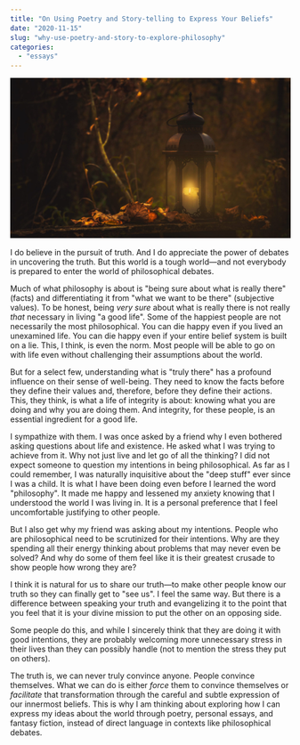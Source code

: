 ```yaml
---
title: "On Using Poetry and Story-telling to Express Your Beliefs"
date: "2020-11-15"
slug: "why-use-poetry-and-story-to-explore-philosophy"
categories:
  - "essays"
---
```


![Lamp](images/lamp.jpg)

I do believe in the pursuit of truth. And I do appreciate the power of debates in uncovering the truth. But this world is a tough world—and not everybody is prepared to enter the world of philosophical debates.

Much of what philosophy is about is "being sure about what is really there" (facts) and differentiating it from "what we want to be there" (subjective values). To be honest, being _very sure_ about what is really there is not really _that_ necessary in living "a good life". Some of the happiest people are not necessarily the most philosophical. You can die happy even if you lived an unexamined life. You can die happy even if your entire belief system is built on a lie. This, I think, is even the norm. Most people will be able to go on with life even without challenging their assumptions about the world.

But for a select few, understanding what is "truly there" has a profound influence on their sense of well-being. They need to know the facts before they define their values and, therefore, before they define their actions. This, they think, is what a life of integrity is about: knowing what you are doing and why you are doing them. And integrity, for these people, is an essential ingredient for a good life.

I sympathize with them. I was once asked by a friend why I even bothered asking questions about life and existence. He asked what I was trying to achieve from it. Why not just live and let go of all the thinking? I did not expect someone to question my intentions in being philosophical. As far as I could remember, I was naturally inquisitive about the "deep stuff" ever since I was a child. It is what I have been doing even before I learned the word "philosophy". It made me happy and lessened my anxiety knowing that I understood the world I was living in. It is a personal preference that I feel uncomfortable justifying to other people.

But I also get why my friend was asking about my intentions. People who are philosophical need to be scrutinized for their intentions. Why are they spending all their energy thinking about problems that may never even be solved? And why do some of them feel like it is their greatest crusade to show people how wrong they are?

I think it is natural for us to share our truth—to make other people know our truth so they can finally get to "see us". I feel the same way. But there is a difference between speaking your truth and evangelizing it to the point that you feel that it is your divine mission to put the other on an opposing side.

Some people do this, and while I sincerely think that they are doing it with good intentions, they are probably welcoming more unnecessary stress in their lives than they can possibly handle (not to mention the stress they put on others).

The truth is, we can never truly convince anyone. People convince themselves. What we can do is either _force_ them to convince themselves or _facilitate_ that transformation through the careful and subtle expression of our innermost beliefs. This is why I am thinking about exploring how I can express my ideas about the world through poetry, personal essays, and fantasy fiction, instead of direct language in contexts like philosophical debates.
